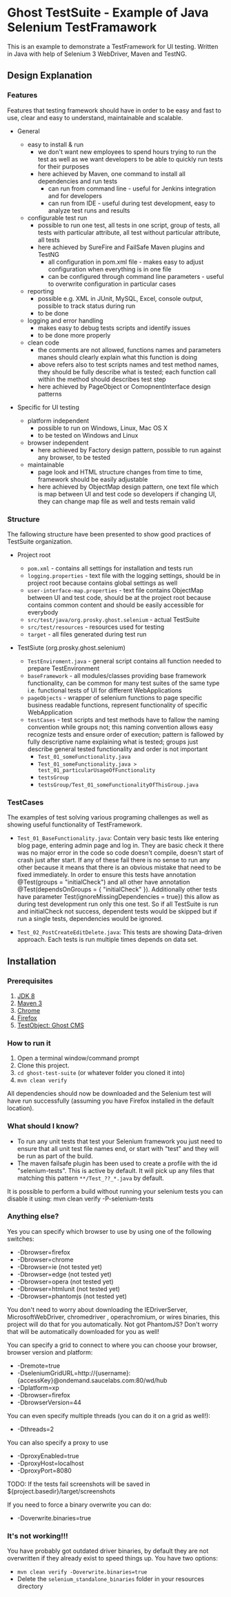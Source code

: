 Ghost TestSuite - Example of Java Selenium TestFramawork
=======================

This is an example to demonstrate a TestFramework for UI testing. Written in Java with help of Selenium 3 WebDriver, Maven and TestNG.

## Design Explanation

### Features
Features that testing framework should have in order to be easy and fast to use, clear and easy to understand, maintainable and scalable.

* General
  * easy to install & run
    - we don't want new employees to spend hours trying to run the test as well as we want developers to be able to quickly run tests for their purposes
    - here achieved by Maven, one command to install all dependencies and run tests
      - can run from command line - useful for Jenkins integration and for developers
      - can run from IDE - useful during test development, easy to analyze test runs and results 
  * configurable test run 
    - possible to run one test, all tests in one script, group of tests, all tests with particular attribute, all test without particular attribute, all tests
    - here achieved by SureFire and FailSafe Maven plugins and TestNG
      - all configuration in pom.xml file - makes easy to adjust configuration when everything is in one file
      - can be configured through command line parameters - useful to overwrite configuration in particular cases
  * reporting 
    - possible e.g. XML in JUnit, MySQL, Excel, console output, possible to track status during run
    - to be done
  * logging and error handling 
    - makes easy to debug tests scripts and identify issues
    - to be done more properly
  * clean code 
    - the comments are not allowed, functions names and parameters manes should clearly explain what this function is doing
    - above refers also to test scripts names and test method names, they should be fully describe what is tested; each function call within the method should describes test step
    - here achieved by PageObject or ComopnentInterface design patterns 
  
* Specific for UI testing
  * platform independent 
    - possible to run on Windows, Linux, Mac OS X
    - to be tested on Windows and Linux
  * browser independent
    - here achieved by Factory design pattern, possible to run against any browser, to be tested
  * maintainable 
    - page look and HTML structure changes from time to time, framework should be easily adjustable
    - here achieved by ObjectMap design pattern, one text file which is map between UI and test code so developers if changing UI, they can change map file as well and tests remain valid

### Structure
The fallowing structure have been presented to show good practices of TestSuite organization.

* Project root
  * `pom.xml` - contains all settings for installation and tests run
  * `logging.properties` - text file with the logging settings, should be in project root because contains global settings as well
  * `user-interface-map.properties` - text file contains ObjectMap between UI and test code, should be at the project root because contains common content and should be easily accessible for everybody
  * `src/test/java/org.prosky.ghost.selenium` - actual TestSuite
  * `src/test/resources` - resources used for testing
  * `target` - all files generated during test run
 
* TestSiute (org.prosky.ghost.selenium)
  * `TestEnviroment.java` - general script contains all function needed to prepare TestEnvironment
  * `baseFramework` - all modules/classes providing base framework functionality, can be common for many test suites of the same type i.e. functional tests of UI for different WebApplications
  * `pageObjects` - wrapper of selenium functions to page specific business readable functions, represent  functionality of specific WebApplication
  * `testCases` - test scripts and test methods have to fallow the naming convention while groups not; this naming convention allows easy recognize tests and ensure order of execution; pattern is fallowed by fully descriptive name explaining what is tested; groups just describe general tested functionality and order is not important
    * `Test_01_someFunctionality.java`
    * `Test_01_someFunctionality.java > test_01_particularUsageOfFunctionality`
    * `testsGroup`
    * `testsGroup/Test_01_someFunctionalityOfThisGroup.java`
    
### TestCases
The examples of test solving various programing challenges as well as showing useful functionality of TestFramework.

* `Test_01_BaseFunctionality.java`:
    Contain very basic tests like entering blog page, entering admin page and log in. They are basic check it there was no major error in the code so code doesn't compile, doesn't start of crash just after start. If any of these fail there is no sense to run any other because it means that there is an obvious mistake that need to be fixed immediately. In order to ensure this tests have annotation @Test(groups = "initialCheck") and all other have annotation @Test(dependsOnGroups = { "initialCheck" }). Additionally other tests have parameter Test(ignoreMissingDependencies = true}) this allow as during test development run only this one test. So if all TestSuite is run and initialCheck not success, dependent tests would be skipped but if run a single tests, dependencies would be ignored.

* `Test_02_PostCreateEditDelete.java`:
    This tests are showing Data-driven approach. Each tests is run multiple times depends on data set.


## Installation

### Prerequisites

1. [JDK 8](http://www.oracle.com/technetwork/java/javase/downloads/index.html)
2. [Maven 3](https://maven.apache.org/download.cgi)
3. [Chrome](https://www.google.com/chrome/browser/desktop/index.html)
4. [Firefox](https://www.mozilla.org/en-US/firefox/new/)
5. [TestObject: Ghost CMS](https://github.com/prosky-pmaj/ghost-cms)

### How to run it

1. Open a terminal window/command prompt
2. Clone this project.
3. `cd ghost-test-suite` (or whatever folder you cloned it into)
4. `mvn clean verify`

All dependencies should now be downloaded and the Selenium test will have run successfully (assuming you have Firefox installed in the default location).

### What should I know?

- To run any unit tests that test your Selenium framework you just need to ensure that all unit test file names end, or start with "test" and they will be run as part of the build.
- The maven failsafe plugin has been used to create a profile with the id "selenium-tests".  This is active by default. It will pick up any files that matching this pattern `**/Test_??_*.java` by default.

It is possible to perform a build without running your selenium tests you can disable it using:
		mvn clean verify -P-selenium-tests

### Anything else?

Yes you can specify which browser to use by using one of the following switches:

- -Dbrowser=firefox
- -Dbrowser=chrome
- -Dbrowser=ie (not tested yet)
- -Dbrowser=edge (not tested yet)
- -Dbrowser=opera (not tested yet)
- -Dbrowser=htmlunit (not tested yet)
- -Dbrowser=phantomjs (not tested yet)

You don't need to worry about downloading the IEDriverServer, MicrosoftWebDriver, chromedriver , operachromium, or wires binaries, this project will do that for you automatically. Not got PhantomJS? Don't worry that will be automatically downloaded for you as well!

You can specify a grid to connect to where you can choose your browser, browser version and platform:

- -Dremote=true 
- -DseleniumGridURL=http://{username}:{accessKey}@ondemand.saucelabs.com:80/wd/hub 
- -Dplatform=xp 
- -Dbrowser=firefox 
- -DbrowserVersion=44

You can even specify multiple threads (you can do it on a grid as well!):

- -Dthreads=2

You can also specify a proxy to use

- -DproxyEnabled=true
- -DproxyHost=localhost
- -DproxyPort=8080

TODO: If the tests fail screenshots will be saved in ${project.basedir}/target/screenshots

If you need to force a binary overwrite you can do:

- -Doverwrite.binaries=true


### It's not working!!!

You have probably got outdated driver binaries, by default they are not overwritten if they already exist to speed things up.  You have two options:

- `mvn clean verify -Doverwrite.binaries=true`
- Delete the `selenium_standalone_binaries` folder in your resources directory
